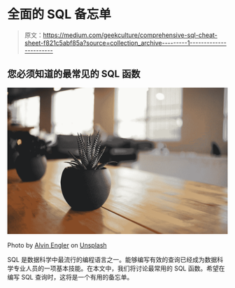 # 全面的 SQL 备忘单

> 原文：<https://medium.com/geekculture/comprehensive-sql-cheat-sheet-f821c5abf85a?source=collection_archive---------1----------------------->

## 您必须知道的最常见的 SQL 函数

![](img/a1b54abd86338f9647b92b1b6ceb5fb6.png)

Photo by [Alvin Engler](https://unsplash.com/es/@englr?utm_source=medium&utm_medium=referral) on [Unsplash](https://unsplash.com?utm_source=medium&utm_medium=referral)

SQL 是数据科学中最流行的编程语言之一。能够编写有效的查询已经成为数据科学专业人员的一项基本技能。在本文中，我们将讨论最常用的 SQL 函数。希望在编写 SQL 查询时，这将是一个有用的备忘单。